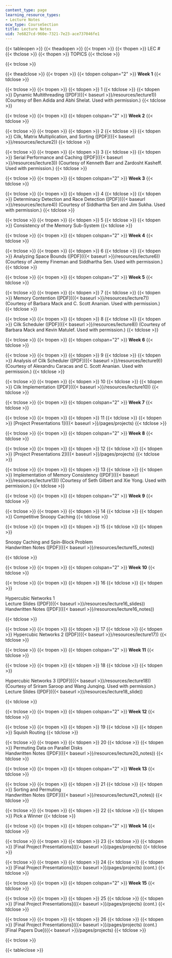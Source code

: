 ```yaml
---
content_type: page
learning_resource_types:
- Lecture Notes
ocw_type: CourseSection
title: Lecture Notes
uid: 7e6827cd-960e-7321-7e23-ace737046fe1
---
```


{{< tableopen >}}
{{< theadopen >}}
{{< tropen >}}
{{< thopen >}}
LEC #
{{< thclose >}}
{{< thopen >}}
TOPICS
{{< thclose >}}

{{< trclose >}}

{{< theadclose >}}
{{< tropen >}}
{{< tdopen colspan="2" >}}
**Week 1**
{{< tdclose >}}

{{< trclose >}}
{{< tropen >}}
{{< tdopen >}}
1
{{< tdclose >}}
{{< tdopen >}}
Dynamic Multithreading ([PDF]({{< baseurl >}}/resources/lecture1)) (Courtesy of Ben Adida and Abhi Shelat. Used with permission.)
{{< tdclose >}}

{{< trclose >}}
{{< tropen >}}
{{< tdopen colspan="2" >}}
**Week 2**
{{< tdclose >}}

{{< trclose >}}
{{< tropen >}}
{{< tdopen >}}
2
{{< tdclose >}}
{{< tdopen >}}
Cilk, Matrix Multiplication, and Sorting ([PDF]({{< baseurl >}}/resources/lecture2))
{{< tdclose >}}

{{< trclose >}}
{{< tropen >}}
{{< tdopen >}}
3
{{< tdclose >}}
{{< tdopen >}}
Serial Performance and Caching ([PDF]({{< baseurl >}}/resources/lecture3)) (Courtesy of Kenneth Barr and Zardosht Kasheff. Used with permission.)
{{< tdclose >}}

{{< trclose >}}
{{< tropen >}}
{{< tdopen colspan="2" >}}
**Week 3**
{{< tdclose >}}

{{< trclose >}}
{{< tropen >}}
{{< tdopen >}}
4
{{< tdclose >}}
{{< tdopen >}}
Determinacy Detection and Race Detection ([PDF]({{< baseurl >}}/resources/lecture4)) (Courtesy of Siddhartha Sen and Jim Sukha. Used with permission.)
{{< tdclose >}}

{{< trclose >}}
{{< tropen >}}
{{< tdopen >}}
5
{{< tdclose >}}
{{< tdopen >}}
Consistency of the Memory Sub-System
{{< tdclose >}}

{{< trclose >}}
{{< tropen >}}
{{< tdopen colspan="2" >}}
**Week 4**
{{< tdclose >}}

{{< trclose >}}
{{< tropen >}}
{{< tdopen >}}
6
{{< tdclose >}}
{{< tdopen >}}
Analyzing Space Bounds ([PDF]({{< baseurl >}}/resources/lecture6)) (Courtesy of Jeremy Fineman and Siddhartha Sen. Used with permission.)
{{< tdclose >}}

{{< trclose >}}
{{< tropen >}}
{{< tdopen colspan="2" >}}
**Week 5**
{{< tdclose >}}

{{< trclose >}}
{{< tropen >}}
{{< tdopen >}}
7
{{< tdclose >}}
{{< tdopen >}}
Memory Contention ([PDF]({{< baseurl >}}/resources/lecture7)) (Courtesy of Barbara Mack and C. Scott Ananian. Used with permission.)
{{< tdclose >}}

{{< trclose >}}
{{< tropen >}}
{{< tdopen >}}
8
{{< tdclose >}}
{{< tdopen >}}
Cilk Scheduler ([PDF]({{< baseurl >}}/resources/lecture8)) (Courtesy of Barbara Mack and Kevin Matulef. Used with permission.)
{{< tdclose >}}

{{< trclose >}}
{{< tropen >}}
{{< tdopen colspan="2" >}}
**Week 6**
{{< tdclose >}}

{{< trclose >}}
{{< tropen >}}
{{< tdopen >}}
9
{{< tdclose >}}
{{< tdopen >}}
Analysis of Cilk Scheduler ([PDF]({{< baseurl >}}/resources/lecture9)) (Courtesy of Alexandru Caracas and C. Scott Ananian. Used with permission.)
{{< tdclose >}}

{{< trclose >}}
{{< tropen >}}
{{< tdopen >}}
10
{{< tdclose >}}
{{< tdopen >}}
Cilk Implementation ([PDF]({{< baseurl >}}/resources/lecture10))
{{< tdclose >}}

{{< trclose >}}
{{< tropen >}}
{{< tdopen colspan="2" >}}
**Week 7**
{{< tdclose >}}

{{< trclose >}}
{{< tropen >}}
{{< tdopen >}}
11
{{< tdclose >}}
{{< tdopen >}}
[Project Presentations 1]({{< baseurl >}}/pages/projects)
{{< tdclose >}}

{{< trclose >}}
{{< tropen >}}
{{< tdopen colspan="2" >}}
**Week 8**
{{< tdclose >}}

{{< trclose >}}
{{< tropen >}}
{{< tdopen >}}
12
{{< tdclose >}}
{{< tdopen >}}
[Project Presentations 2]({{< baseurl >}}/pages/projects)
{{< tdclose >}}

{{< trclose >}}
{{< tropen >}}
{{< tdopen >}}
13
{{< tdclose >}}
{{< tdopen >}}
Implementation of Memory Consistency ([PDF]({{< baseurl >}}/resources/lecture13)) (Courtesy of Seth Gilbert and Xie Yong. Used with permission.)
{{< tdclose >}}

{{< trclose >}}
{{< tropen >}}
{{< tdopen colspan="2" >}}
**Week 9**
{{< tdclose >}}

{{< trclose >}}
{{< tropen >}}
{{< tdopen >}}
14
{{< tdclose >}}
{{< tdopen >}}
Competitive Snoopy Caching
{{< tdclose >}}

{{< trclose >}}
{{< tropen >}}
{{< tdopen >}}
15
{{< tdclose >}}
{{< tdopen >}}


Snoopy Caching and Spin-Block Problem  
Handwritten Notes ([PDF]({{< baseurl >}}/resources/lecture15_notes))


{{< tdclose >}}

{{< trclose >}}
{{< tropen >}}
{{< tdopen colspan="2" >}}
**Week 10**
{{< tdclose >}}

{{< trclose >}}
{{< tropen >}}
{{< tdopen >}}
16
{{< tdclose >}}
{{< tdopen >}}


Hypercubic Networks 1  
Lecture Slides ([PDF]({{< baseurl >}}/resources/lecture16_slides))  
Handwritten Notes ([PDF]({{< baseurl >}}/resources/lecture16_notes))


{{< tdclose >}}

{{< trclose >}}
{{< tropen >}}
{{< tdopen >}}
17
{{< tdclose >}}
{{< tdopen >}}
Hypercubic Networks 2 ([PDF]({{< baseurl >}}/resources/lecture17))
{{< tdclose >}}

{{< trclose >}}
{{< tropen >}}
{{< tdopen colspan="2" >}}
**Week 11**
{{< tdclose >}}

{{< trclose >}}
{{< tropen >}}
{{< tdopen >}}
18
{{< tdclose >}}
{{< tdopen >}}


Hypercubic Networks 3 ([PDF]({{< baseurl >}}/resources/lecture18)) (Courtesy of Sriram Saroop and Wang Junqing. Used with permission.)  
Lecture Slides ([PDF]({{< baseurl >}}/resources/lecture18_slide))


{{< tdclose >}}

{{< trclose >}}
{{< tropen >}}
{{< tdopen colspan="2" >}}
**Week 12**
{{< tdclose >}}

{{< trclose >}}
{{< tropen >}}
{{< tdopen >}}
19
{{< tdclose >}}
{{< tdopen >}}
Squish Routing
{{< tdclose >}}

{{< trclose >}}
{{< tropen >}}
{{< tdopen >}}
20
{{< tdclose >}}
{{< tdopen >}}
Permuting Data on Parallel Disks  
Handwritten Notes ([PDF]({{< baseurl >}}/resources/lecture20_notes))
{{< tdclose >}}

{{< trclose >}}
{{< tropen >}}
{{< tdopen colspan="2" >}}
**Week 13**
{{< tdclose >}}

{{< trclose >}}
{{< tropen >}}
{{< tdopen >}}
21
{{< tdclose >}}
{{< tdopen >}}
Sorting and Permuting  
Handwritten Notes ([PDF]({{< baseurl >}}/resources/lecture21_notes))
{{< tdclose >}}

{{< trclose >}}
{{< tropen >}}
{{< tdopen >}}
22
{{< tdclose >}}
{{< tdopen >}}
Pick a Winner
{{< tdclose >}}

{{< trclose >}}
{{< tropen >}}
{{< tdopen colspan="2" >}}
**Week 14**
{{< tdclose >}}

{{< trclose >}}
{{< tropen >}}
{{< tdopen >}}
23
{{< tdclose >}}
{{< tdopen >}}
[Final Project Presentations]({{< baseurl >}}/pages/projects)
{{< tdclose >}}

{{< trclose >}}
{{< tropen >}}
{{< tdopen >}}
24
{{< tdclose >}}
{{< tdopen >}}
[Final Project Presentations]({{< baseurl >}}/pages/projects) (cont.)
{{< tdclose >}}

{{< trclose >}}
{{< tropen >}}
{{< tdopen colspan="2" >}}
**Week 15**
{{< tdclose >}}

{{< trclose >}}
{{< tropen >}}
{{< tdopen >}}
25
{{< tdclose >}}
{{< tdopen >}}
[Final Project Presentations]({{< baseurl >}}/pages/projects) (cont.)
{{< tdclose >}}

{{< trclose >}}
{{< tropen >}}
{{< tdopen >}}
26
{{< tdclose >}}
{{< tdopen >}}
[Final Project Presentations]({{< baseurl >}}/pages/projects) (cont.)  
[Final Papers Due]({{< baseurl >}}/pages/projects)
{{< tdclose >}}

{{< trclose >}}

{{< tableclose >}}